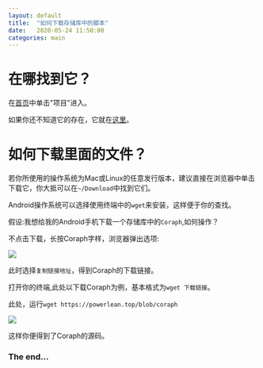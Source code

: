```yaml
---
layout: default
title:  "如何下载存储库中的脚本"
date:   2020-05-24 11:50:00
categories: main
---
```

# 在哪找到它？

在[首页](https://powerlean.top "Powerlean-网址首页")中单击"项目"进入。

如果你还不知道它的存在，它就在[这里](https://powerlean.top/blob "Powerlean-第二存储分发库")。

# 如何下载里面的文件？

若你所使用的操作系统为Mac或Linux的任意发行版本，建议直接在浏览器中单击下载它，你大抵可以在`~/Download`中找到它们。

Android操作系统可以选择使用终端中的`wget`来安装，这样便于你的查找。

假设:我想给我的Android手机下载一个存储库中的`Coraph`,如何操作？

不点击下载，长按Coraph字样，浏览器弹出选项:

![](https://i.loli.net/2020/05/24/rHX52fe4oyd9qat.png)

此时选择`复制链接地址`，得到Coraph的下载链接。

打开你的终端,此处以下载Coraph为例，基本格式为`wget 下载链接`。

此处，运行`wget https://powerlean.top/blob/coraph`

![](https://i.loli.net/2020/05/24/NHsp157Sdw3mbln.jpg)

这样你便得到了Coraph的源码。

### The end...
